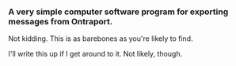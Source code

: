 ### A very simple computer software program for exporting messages from Ontraport.

Not kidding. This is as barebones as you're likely to find.

I'll write this up if I get around to it. Not likely, though.
